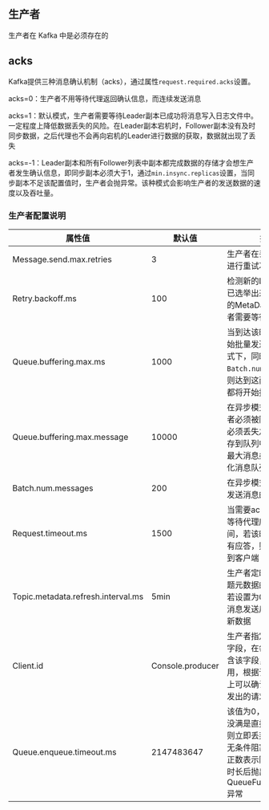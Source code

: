 ## 生产者

生产者在 Kafka 中是必须存在的

## acks

Kafka提供三种消息确认机制（acks），通过属性`request.required.acks`设置。

acks=0：生产者不用等待代理返回确认信息，而连续发送消息

acks=1：默认模式，生产者需要等待Leader副本已成功将消息写入日志文件中。一定程度上降低数据丢失的风险。在Leader副本宕机时，Follower副本没有及时同步数据，之后代理也不会再向宕机的Leader进行数据的获取，数据就出现了丢失

acks=-1：Leader副本和所有Follower列表中副本都完成数据的存储才会想生产者发生确认信息，即同步副本必须大于1，通过`min.insync.replicas`设置，当同步副本不足该配置值时，生产者会抛异常。该种模式会影响生产者的发送数据的速度以及吞吐量。

### 生产者配置说明

| 属性值                             | 默认值           | 描述                                                         |
| ---------------------------------- | ---------------- | ------------------------------------------------------------ |
| Message.send.max.retries           | 3                | 生产者在丢失该消息前进行重试次数                             |
| Retry.backoff.ms                   | 100              | 检测新的Leader是否已选举出来，更新主题的MetaData之前生产者需要等待的时间 |
| Queue.buffering.max.ms             | 1000             | 当到达该时间后消息开始批量发送，若异步模式下，同时配置了`Batch.num.messages`，则达到这两个阀值之一都将开始批量发送消息 |
| Queue.buffering.max.message        | 10000            | 在异步模式下，在生产者必须被阻塞或者数据必须丢失之前，可以缓存到队列中的未发送的最大消息条数，即初始化消息队列的长度 |
| Batch.num.messages                 | 200              | 在异步模式下每次批量发送消息的最大消息数                     |
| Request.timeout.ms                 | 1500             | 当需要acks时，生产者等待代理应答的超时时间，若该时间范围内没有应答，则会发送错误到客户端 |
| Topic.metadata.refresh.interval.ms | 5min             | 生产者定时请求更新主题元数据的时间间隔。若设置为0，则在每个消息发送后都去请求更新数据 |
| Client.id                          | Console.producer | 生产者指定的一个标识字段，在每次请求中包含该字段，用来追踪调用，根据该字段在逻辑上可以确认是哪个应用发出的请求 |
| Queue.enqueue.timeout.ms           | 2147483647       | 该值为0，标识该队列没满是直接入队，满了则立即丢弃，负数表示无条件阻塞且不丢弃，正数表示阻塞达到该值时长后抛出QueueFullException异常 |

